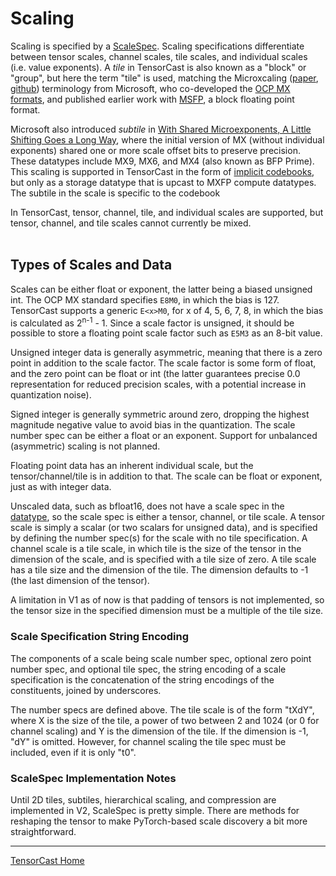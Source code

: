 <!-- markdownlint-disable MD033 MD041 -->

# Scaling

Scaling is specified by a [ScaleSpec](../tcast/scale.py).
Scaling specifications differentiate between tensor scales, channel scales, tile scales, and individual scales
(i.e. value exponents).  A *tile* in TensorCast is also known as a "block" or "group", but here the term "tile" is used,
matching the Microxcaling ([paper](https://arxiv.org/pdf/2310.10537.pdf),
[github](https://github.com/microsoft/microxcaling.git)) terminology from Microsoft, who co-developed the
[OCP MX formats](https://www.opencompute.org/documents/ocp-microscaling-formats-mx-v1-0-spec-final-pdf),
and published earlier work with
[MSFP](https://proceedings.neurips.cc/paper/2020/file/747e32ab0fea7fbd2ad9ec03daa3f840-Paper.pdf),
a block floating point format.

Microsoft also introduced *subtile* in
[With Shared Microexponents, A Little Shifting Goes a Long Way](https://arxiv.org/abs/2302.08007),
where the initial version of MX (without individual exponents) shared one or more scale offset bits to preserve
precision.  These datatypes include MX9, MX6, and MX4 (also known as BFP Prime).  This scaling is supported
in TensorCast in the form of [implicit codebooks](./codebook.md), but only as a storage datatype that is upcast
to MXFP compute datatypes.  The subtile in the scale is specific to the codebook

In TensorCast, tensor, channel, tile, and individual scales are supported, but tensor, channel, and tile scales cannot
currently be mixed.
<br></br>

## Types of Scales and Data

Scales can be either float or exponent, the latter being a biased unsigned int.  The OCP MX standard specifies
`E8M0`, in which the bias is 127.  TensorCast supports a generic `E<x>M0`, for x of 4, 5, 6, 7, 8, in which the
bias is calculated as 2<sup>n-1</sup> - 1.  Since a scale factor is unsigned, it should be possible to store a
floating point scale factor such as `E5M3` as an 8-bit value.

Unsigned integer data is generally asymmetric, meaning that there is a zero point in addition to the scale factor.
The scale factor is some form of float, and the zero point can be float or int (the latter guarantees precise 0.0
representation for reduced precision scales, with a potential increase in quantization noise).

Signed integer is generally symmetric around zero, dropping the highest magnitude negative value to avoid bias in the
quantization. The scale number spec can be either a float or an exponent. Support for unbalanced (asymmetric) scaling
is not planned.

Floating point data has an inherent individual scale, but the tensor/channel/tile is in addition to that.  The scale
can be float or exponent, just as with integer data.

Unscaled data, such as bfloat16, does not have a scale spec in the [datatype](./datatype.md), so the scale spec
is either a tensor, channel, or tile scale.  A tensor scale is simply a scalar (or two scalars for unsigned data),
and is specified by defining the number spec(s) for the scale with no tile specification.  A channel scale is a tile
scale, in which tile is the size of the tensor in the dimension of the scale, and is specified with a tile size of zero.
A tile scale has a tile size and the dimension of the tile.  The dimension defaults to -1 (the last dimension of the tensor).

A limitation in V1 as of now is that padding of tensors is not implemented, so the tensor size in the specified dimension must be a
multiple of the tile size.

### Scale Specification String Encoding

The components of a scale being scale number spec, optional zero point number spec, and optional tile spec, the string encoding
of a scale specification is the concatenation of the string encodings of the constituents, joined by underscores.

The number specs are defined above.  The tile scale is of the form "tXdY", where X is the size of the tile, a power of two between 2
and 1024 (or 0 for channel scaling) and Y is the dimension of the tile. If the dimension is -1, "dY" is omitted.  However, for channel
scaling the tile spec must be included, even if it is only "t0".

### ScaleSpec Implementation Notes

Until 2D tiles, subtiles, hierarchical scaling, and compression are implemented in V2, ScaleSpec is pretty simple.  There are methods
for reshaping the tensor to make PyTorch-based scale discovery a bit more straightforward.

---

[TensorCast Home](../README.md)
